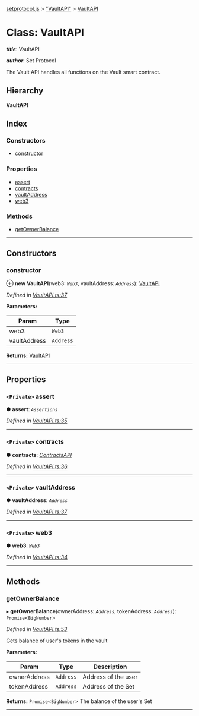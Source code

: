 [setprotocol.js](../README.md) > ["VaultAPI"](../modules/_vaultapi_.md) > [VaultAPI](../classes/_vaultapi_.vaultapi.md)

# Class: VaultAPI

*__title__*: VaultAPI

*__author__*: Set Protocol

The Vault API handles all functions on the Vault smart contract.

## Hierarchy

**VaultAPI**

## Index

### Constructors

* [constructor](_vaultapi_.vaultapi.md#constructor)

### Properties

* [assert](_vaultapi_.vaultapi.md#assert)
* [contracts](_vaultapi_.vaultapi.md#contracts)
* [vaultAddress](_vaultapi_.vaultapi.md#vaultaddress)
* [web3](_vaultapi_.vaultapi.md#web3)

### Methods

* [getOwnerBalance](_vaultapi_.vaultapi.md#getownerbalance)

---

## Constructors

<a id="constructor"></a>

###  constructor

⊕ **new VaultAPI**(web3: *`Web3`*, vaultAddress: *`Address`*): [VaultAPI](_vaultapi_.vaultapi.md)

*Defined in [VaultAPI.ts:37](https://github.com/SetProtocol/setProtocol.js/blob/dda8209/src/api/VaultAPI.ts#L37)*

**Parameters:**

| Param | Type |
| ------ | ------ |
| web3 | `Web3` |
| vaultAddress | `Address` |

**Returns:** [VaultAPI](_vaultapi_.vaultapi.md)

___

## Properties

<a id="assert"></a>

### `<Private>` assert

**● assert**: *`Assertions`*

*Defined in [VaultAPI.ts:35](https://github.com/SetProtocol/setProtocol.js/blob/dda8209/src/api/VaultAPI.ts#L35)*

___
<a id="contracts"></a>

### `<Private>` contracts

**● contracts**: *[ContractsAPI](_contractsapi_.contractsapi.md)*

*Defined in [VaultAPI.ts:36](https://github.com/SetProtocol/setProtocol.js/blob/dda8209/src/api/VaultAPI.ts#L36)*

___
<a id="vaultaddress"></a>

### `<Private>` vaultAddress

**● vaultAddress**: *`Address`*

*Defined in [VaultAPI.ts:37](https://github.com/SetProtocol/setProtocol.js/blob/dda8209/src/api/VaultAPI.ts#L37)*

___
<a id="web3"></a>

### `<Private>` web3

**● web3**: *`Web3`*

*Defined in [VaultAPI.ts:34](https://github.com/SetProtocol/setProtocol.js/blob/dda8209/src/api/VaultAPI.ts#L34)*

___

## Methods

<a id="getownerbalance"></a>

###  getOwnerBalance

▸ **getOwnerBalance**(ownerAddress: *`Address`*, tokenAddress: *`Address`*): `Promise`<`BigNumber`>

*Defined in [VaultAPI.ts:53](https://github.com/SetProtocol/setProtocol.js/blob/dda8209/src/api/VaultAPI.ts#L53)*

Gets balance of user's tokens in the vault

**Parameters:**

| Param | Type | Description |
| ------ | ------ | ------ |
| ownerAddress | `Address` |  Address of the user |
| tokenAddress | `Address` |  Address of the Set |

**Returns:** `Promise`<`BigNumber`>
The balance of the user's Set

___

